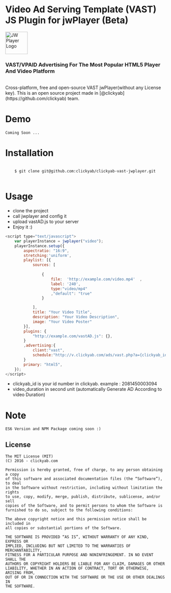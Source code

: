 # Video Ad Serving Template (VAST) JS Plugin for jwPlayer (Beta)
<a target="_blank" href="https://camo.githubusercontent.com/3f3ead5def54346308bb4604debc31c039c85cb5/687474703a2f2f7777772e6a77706c617965722e636f6d2f77702d636f6e74656e742f75706c6f6164732f4a57502d4769744875622d42616e6e65722d312e706e67"><img height="70px" style="max-width:100%;" data-canonical-src="http://www.jwplayer.com/wp-content/uploads/JWP-GitHub-Banner-1.png" title="JW Player Logo" alt="JW Player Logo" src="https://camo.githubusercontent.com/3f3ead5def54346308bb4604debc31c039c85cb5/687474703a2f2f7777772e6a77706c617965722e636f6d2f77702d636f6e74656e742f75706c6f6164732f4a57502d4769744875622d42616e6e65722d312e706e67"></a>
### VAST/VPAID Advertising For The Most Popular HTML5 Player And Video Platform
<br>
Cross-platform, free and open-source VAST jwPlayer(without any License key).  This is an open source project made in [@clickyab](https://github.com/clickyab) team.

# Demo
    Coming Soon ...

# Installation
<pre>
<code>
    $ git clone git@github.com:clickyab/clickyab-vast-jwplayer.git
</code>
</pre>
    
# Usage
<ul>
<li>clone the project</li>
<li>call jwplayer and config it</li>
<li>upload vastAD.js to your server</li>
<li>Enjoy it :)</li>
</ul>

```javascript
<script type="text/javascript">
    var playerInstance = jwplayer("video");
    playerInstance.setup({
        aspectratio: "16:9",
        stretching:'uniform',
        playlist: [{
            sources: [
               
                {
                    file:  'http://example.com/video.mp4'  ,
                    label: '240',
                    type:"video/mp4"
                    ,"default": "true"
                }

            ],
            title: "Your Video Title",
            description: "Your Video Description",
            image: "Your Video Poster"
        }],
        plugins: {
            "http://example.com/vastAD.js": {},
        }
        ,advertising:{
            client:"vast",
            schedule:"http://v.clickyab.com/ads/vast.php?a={clickyab_id}&l={video_duration}&RandomNumber",
        }
        primary: "html5",
    });
</script>
```
<ul>
<li>clickyab_id is your id number in clickyab. example : 2081450003094</li>
<li>video_duration in second unit (automatically Generate AD According to video Duration) </li>
</ul>

# Note
    ES6 Version and NPM Package coming soon :)

## License
    The MIT License (MIT)
    (C) 2016 - clickyab.com 

    Permission is hereby granted, free of charge, to any person obtaining a copy
    of this software and associated documentation files (the “Software”), to deal
    in the Software without restriction, including without limitation the rights
    to use, copy, modify, merge, publish, distribute, sublicense, and/or sell
    copies of the Software, and to permit persons to whom the Software is
    furnished to do so, subject to the following conditions:

    The above copyright notice and this permission notice shall be included in
    all copies or substantial portions of the Software.

    THE SOFTWARE IS PROVIDED “AS IS”, WITHOUT WARRANTY OF ANY KIND, EXPRESS OR
    IMPLIED, INCLUDING BUT NOT LIMITED TO THE WARRANTIES OF MERCHANTABILITY,
    FITNESS FOR A PARTICULAR PURPOSE AND NONINFRINGEMENT. IN NO EVENT SHALL THE
    AUTHORS OR COPYRIGHT HOLDERS BE LIABLE FOR ANY CLAIM, DAMAGES OR OTHER
    LIABILITY, WHETHER IN AN ACTION OF CONTRACT, TORT OR OTHERWISE, ARISING FROM,
    OUT OF OR IN CONNECTION WITH THE SOFTWARE OR THE USE OR OTHER DEALINGS IN
    THE SOFTWARE.
